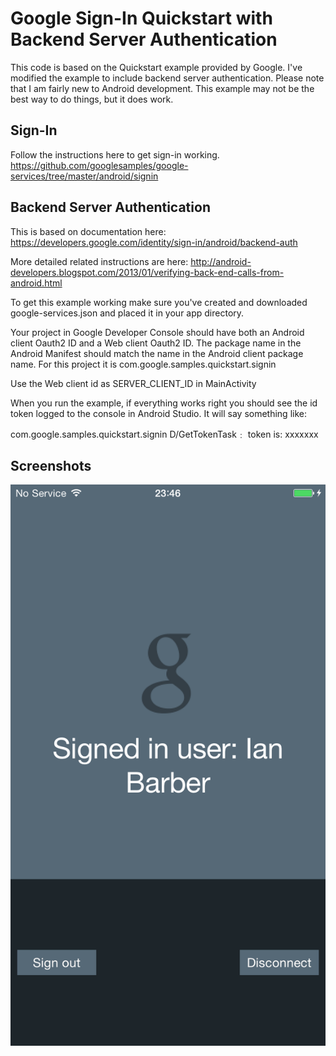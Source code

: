 Google Sign-In Quickstart with Backend Server Authentication
==============================================================

This code is based on the Quickstart example provided by Google. I've modified the example to include backend server authentication. Please note that I am fairly new to Android development. This example may not be the best way to do things, but it does work.

Sign-In
-------
Follow the instructions here to get sign-in working.
https://github.com/googlesamples/google-services/tree/master/android/signin

Backend Server Authentication
-----------------------------
This is based on documentation here:
https://developers.google.com/identity/sign-in/android/backend-auth

More detailed related instructions are here:
http://android-developers.blogspot.com/2013/01/verifying-back-end-calls-from-android.html


To get this example working make sure you've created and downloaded google-services.json and placed it in your app directory.

Your project in Google Developer Console should have both an Android client Oauth2 ID and a Web client Oauth2 ID. The package name in the Android Manifest should match the name in the Android client package name. For this project it is com.google.samples.quickstart.signin

Use the Web client id as SERVER_CLIENT_ID in MainActivity

When you run the example, if everything works right you should see the id token logged to the console in Android Studio. It will say something like:

com.google.samples.quickstart.signin D/GetTokenTask﹕ token is: xxxxxxx

Screenshots
-----------
![Screenshot](app/src/main/sign-in-sample.png)


